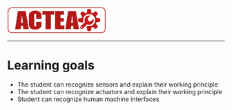 
![ACTEA](../Logo_ACTEA_2.png)
_____________________________________
# Learning goals
* The student can recognize sensors and explain their working principle
* The student can recognize actuators and explain their working principle
* Student can recognize human machine interfaces
